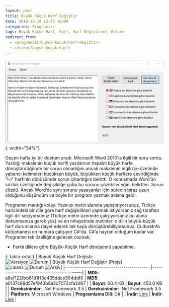 ```yaml
---
layout: post
title: Büyük Küçük Harf Değiştir
date: 2018-12-19 12:43 +0300
categories: Programlar
tags: Büyük Küçük Harf, Harf, Harf Değiştirme, Kelime
redirect_from:
  - /programlar/buyuk-kucuk-harf-degistir/
  - /etiket/buyuk-kucuk-harf/
---
```

![buyuk-kucuk-harf-degistir](/images/programlar/buyuk-kucuk-harf-degistir.png){: width="54%"}

Geçen hafta iyi bir dostum aradı. Microsoft Word 2010’la ilgili bir soru sordu. Yazdığı makalenin küçük harfli yazılarının hepsini büyük harfe dönüştürdüğünde bir sorun olmadığını ancak makalenin ingilizce özetinde yabancı kelimeleri küçükken büyük, büyükken küçük harflere çevirdiğinde "İ-i" harfinin dönüşümde sorun çıkardığını belirtti. O konuşmada Word’ün sözlük özelliğinde değişikliğe gidip bu sorunu çözebileceğini belirttim. Sorun çözdü. Ancak Word’de aynı sorunu yaşayanlar için sürecin biraz uzun olduğunu düşündüm ve böyle bir program yazmak aklıma geldi.

Programın mantığı kolay. Yazınızı metin alanına yapıştırıyorsunuz, Türkçe haricindeki bir dile göre harf değişiklikleri yapmak istiyorsanız sağ taraftan ilgili dili seçiyorsunuz (Türkçe metin üzerinde çalışıyorsanız bu alana dokunmanıza gerek yok) ve en nihayetinde metinleri o dilin büyük-küçük harf durumlarına riayet ederek tek tuşla dönüştürebiliyorsunuz. CultureInfo kütüphanesi on numara çalışıyor C#'da. C#’a hayran olduğum kadar var. Programın tek özelliğine gelecek olursak;

- Farklı dillere göre Büyük-Küçük Harf dönüşümü yapabilme.

{:.tablo-ortali}
| Büyük Küçük Harf Değiştir<br>![Versiyon](https://img.shields.io/badge/Versiyon-1.01-blueviolet.svg?style=flat) ![Durum](https://img.shields.io/badge/Durum-Çalışıyor-success.svg?style=flat) | Büyük Küçük Harf Değiştir (Proje)<br>![Lisans](https://img.shields.io/badge/Lisans-MIT-blue.svg?style=flat) ![Durum](https://img.shields.io/badge/Proje-Sonlandırıldı-lightgray.svg?style=flat) ![Arşiv](https://img.shields.io/badge/Arşiv-orange.svg?style=flat)|
|----------------------------------------- -|-------------------------------------------|
| **MD5**: a8ef122fbb61d1f13c435ddce994ddf0 | **MD5**: a0137c88d57ef943b8a5c7072cfa2d67 | 
| **Boyut**: 60.4 KB                       | **Boyut**: 450.0 KB                         |
| **Gereksinimler**: .Net Framework 3.5     | **Gereksinimler**: .Net Framework 3.5     |
| **Platform**: Microsoft Windows           | **Programlama Dili**: C#                  |
| **İndir**: [Link](https://www.dropbox.com/s/wzv3ar0ohxattt6/buyuk-kucuk-harf-degistir.zip?dl=1)         | **İndir**: [Link](https://www.dropbox.com/s/qofnc9rj7j8ggwe/buyuk-kucuk-harf-degistir-proje.zip?dl=1)                      |